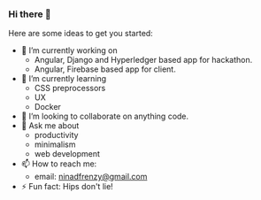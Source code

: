 ### Hi there 👋

<!--
**ninadfrenzy/ninadfrenzy** is a ✨ _special_ ✨ repository because its `README.md` (this file) appears on your GitHub profile.-->

Here are some ideas to get you started:

- 🔭 I’m currently working on
  - Angular, Django and Hyperledger based app for hackathon.
  - Angular, Firebase based app for client.
- 🌱 I’m currently learning
  - CSS preprocessors
  - UX
  - Docker
- 👯 I’m looking to collaborate on anything code.
- 💬 Ask me about
  - productivity
  - minimalism
  - web development
- 📫 How to reach me:
  - email: ninadfrenzy@gmail.com
- ⚡ Fun fact: Hips don't lie!

